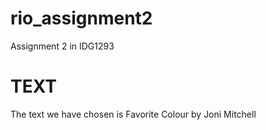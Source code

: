 # rio_assignment2
Assignment 2 in IDG1293


# TEXT
The text we have chosen is Favorite Colour by Joni Mitchell